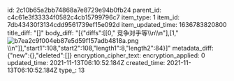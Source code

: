 id: 2c10b65a2bb74868a7e8729e94b0fb24
parent_id: c4c61e3f33334f0582c4cb15799796c7
item_type: 1
item_id: 7db43430f3134cdd9561739ef15e092d
item_updated_time: 1636783820800
title_diff: "[]"
body_diff: "[{\"diffs\":[[0,\" 竞争对手等\\\n\\\n\"],[1,\"![b7ea2c9f004eb87e5d59f157adb4818a.png](:/fde8d534d97141fab5151aa0377eda29)\\\n\"]],\"start1\":108,\"start2\":108,\"length1\":8,\"length2\":84}]"
metadata_diff: {"new":{},"deleted":[]}
encryption_cipher_text: 
encryption_applied: 0
updated_time: 2021-11-13T06:10:52.184Z
created_time: 2021-11-13T06:10:52.184Z
type_: 13